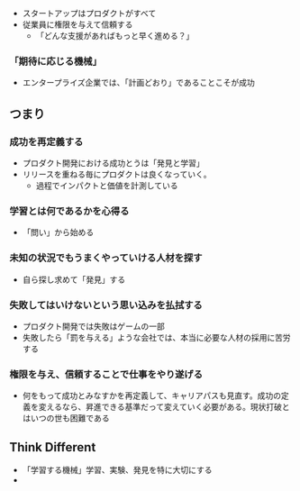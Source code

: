 - スタートアップはプロダクトがすべて
- 従業員に権限を与えて信頼する
	- 「どんな支援があればもっと早く進める？」

### 「期待に応じる機械」

- エンタープライズ企業では、「計画どおり」であることこそが成功

## つまり

### 成功を再定義する

- プロダクト開発における成功とうは「発見と学習」
- リリースを重ねる毎にプロダクトは良くなっていく。
	- 過程でインパクトと価値を計測している

### 学習とは何であるかを心得る

- 「問い」から始める

### 未知の状況でもうまくやっていける人材を探す

- 自ら探し求めて「発見」する

### 失敗してはいけないという思い込みを払拭する

- プロダクト開発では失敗はゲームの一部
- 失敗したら「罰を与える」ような会社では、本当に必要な人材の採用に苦労する

### 権限を与え、信頼することで仕事をやり遂げる

- 何をもって成功とみなすかを再定義して、キャリアパスも見直す。成功の定義を変えるなら、昇進できる基準だって変えていく必要がある。現状打破とはいつの世も困難である

## Think Different

- 「学習する機械」学習、実験、発見を特に大切にする
- 